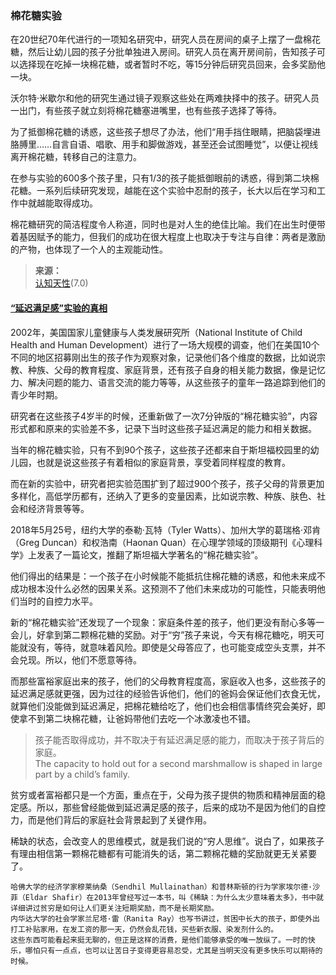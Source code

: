 
### 棉花糖实验

在20世纪70年代进行的一项知名研究中，研究人员在房间的桌子上摆了一盘棉花糖，然后让幼儿园的孩子分批单独进入房间。研究人员在离开房间前，告知孩子可以选择现在吃掉一块棉花糖，或者暂时不吃，等15分钟后研究员回来，会多奖励他一块。

沃尔特·米歇尔和他的研究生通过镜子观察这些处在两难抉择中的孩子。研究人员一出门，有些孩子就立刻将棉花糖塞进嘴里，也有些孩子选择了等待。

为了抵御棉花糖的诱惑，这些孩子想尽了办法，他们“用手挡住眼睛，把脑袋埋进胳膊里……自言自语、唱歌、用手和脚做游戏，甚至还会试图睡觉”，以便让视线离开棉花糖，转移自己的注意力。

在参与实验的600多个孩子里，只有1/3的孩子能抵御眼前的诱惑，得到第二块棉花糖。一系列后续研究发现，越能在这个实验中忍耐的孩子，长大以后在学习和工作中就越能取得成功。

棉花糖研究的简洁程度令人称道，同时也是对人生的绝佳比喻。我们在出生时便带着基因赋予的能力，但我们的成功在很大程度上也取决于专注与自律：两者是激励的产物，也体现了一个人的主观能动性。

>**来源：**  
>[认知天性](/读书/学习/认知天性.md)(7.0)


#### [“延迟满足感”实验的真相](https://www.jianshu.com/p/1002b23dc987?from=groupmessage)

2002年，美国国家儿童健康与人类发展研究所（National Institute of Child Health and Human Development）进行了一场大规模的调查，他们在美国10个不同的地区招募刚出生的孩子作为观察对象，记录他们各个维度的数据，比如说宗教、种族、父母的教育程度、家庭背景，还有孩子自身的相关能力数据，像是记忆力、解决问题的能力、语言交流的能力等等，从这些孩子的童年一路追踪到他们的青少年时期。

研究者在这些孩子4岁半的时候，还重新做了一次7分钟版的“棉花糖实验”，内容形式都和原来的实验差不多，记录下当时这些孩子延迟满足的能力和相关数据。

当年的棉花糖实验，只有不到90个孩子，这些孩子还都来自于斯坦福校园里的幼儿园，也就是说这些孩子有着相似的家庭背景，享受着同样程度的教育。

而在新的实验中，研究者把实验范围扩到了超过900个孩子，孩子父母的背景更加多样化，高低学历都有，还纳入了更多的变量因素，比如说宗教、种族、肤色、社会和经济背景等等。


2018年5月25号，纽约大学的泰勒·瓦特（Tyler Watts）、加州大学的葛瑞格·邓肯（Greg Duncan）和权浩南（Haonan Quan）在心理学领域的顶级期刊《心理科学》上发表了一篇论文，推翻了斯坦福大学著名的“棉花糖实验”。

他们得出的结果是：一个孩子在小时候能不能抵抗住棉花糖的诱惑，和他未来成不成功根本没什么必然的因果关系。这预测不了他们未来成功的可能性，只能表明他们当时的自控力水平。

新的“棉花糖实验”还发现了一个现象：家庭条件差的孩子，他们更没有耐心多等一会儿，好拿到第二颗棉花糖的奖励。对于“穷”孩子来说，今天有棉花糖吃，明天可能就没有，等待，就意味着风险。即使是父母答应了，也可能变成空头支票，并不会兑现。所以，他们不愿意等待。

而那些富裕家庭出来的孩子，他们的父母教育程度高，家庭收入也多，这些孩子的延迟满足感就更强，因为过往的经验告诉他们，他们的爸妈会保证他们衣食无忧，就算他们没能做到延迟满足，把棉花糖给吃了，他们也会相信事情终究会美好，即使拿不到第二块棉花糖，让爸妈带他们去吃一个冰激凌也不错。

>孩子能否取得成功，并不取决于有延迟满足感的能力，而取决于孩子背后的家庭。  
>The capacity to hold out for a second marshmallow is shaped in large part by a child’s family.  


贫穷或者富裕都只是一个方面，重点在于，父母为孩子提供的物质和精神层面的稳定感。所以，那些曾经能做到延迟满足感的孩子，后来的成功不是因为他们的自控力，而是他们背后的家庭社会背景起到了关键作用。

稀缺的状态，会改变人的思维模式，就是我们说的“穷人思维”。说白了，如果孩子有理由相信第一颗棉花糖都有可能消失的话，第二颗棉花糖的奖励就更无关紧要了。

```
哈佛大学的经济学家穆莱纳桑（Sendhil Mullainathan）和普林斯顿的行为学家埃尔德·沙菲（Eldar Shafir）在2013年曾经写过一本书，叫《稀缺：为什么太少意味着太多》，书中就详细讲过贫穷是如何让人们更关注短期奖励，而不是长期奖励。
内华达大学的社会学家兰尼塔·雷（Ranita Ray）也写书讲过，贫困中长大的孩子，即使外出打工补贴家用，在发工资的那一天，仍然会乱花钱，买些新衣服、染发剂什么的。
这些东西可能看起来挺无聊的，但正是这样的消费，是他们能够承受的唯一放纵了。一时的快乐，哪怕只有一点点，也可以让苦日子变得更容易忍受，尤其是当明天没有更多快乐可以期待的时候。
```